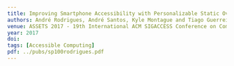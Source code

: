 ```yaml
---
title: Improving Smartphone Accessibility with Personalizable Static Overlays
authors: André Rodrigues, André Santos, Kyle Montague and Tiago Guerreiro
venue: ASSETS 2017 - 19th International ACM SIGACCESS Conference on Computers and Accessibility. Baltimore, Maryland, USA, October, 2017. 
year: 2017
doi: 
tags: [Accessible Computing]
pdf: ../pubs/sp100rodrigues.pdf
---
```


